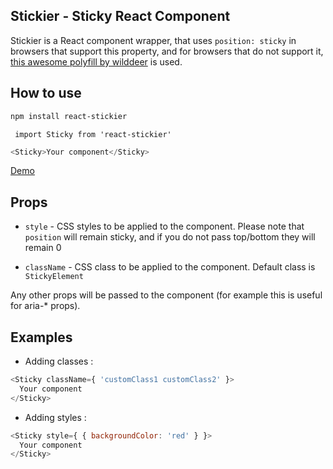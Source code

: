 ## Stickier -  Sticky React Component

Stickier is a React component wrapper, that uses `position: sticky` in browsers
that support this property, and for browsers that do not support it,
[this awesome polyfill by wilddeer](https://github.com/wilddeer/stickyfill) is used.

## How to use

```sh
npm install react-stickier
```

` import Sticky from 'react-stickier'`

```js
<Sticky>Your component</Sticky>
```


[Demo](https://uroswork.github.io/react-stickier/)


## Props

- `style` - CSS styles to be applied to the component. Please note that `position` will remain sticky, and if you do not pass top/bottom they will remain 0

- `className` - CSS class to be applied to the component. Default class is `StickyElement`

Any other props will be passed to the component (for example this is useful for aria-* props).

## Examples
- Adding classes :

```js
<Sticky className={ 'customClass1 customClass2' }>
  Your component
</Sticky>
```

- Adding styles :

```js
<Sticky style={ { backgroundColor: 'red' } }>
  Your component
</Sticky>
```
